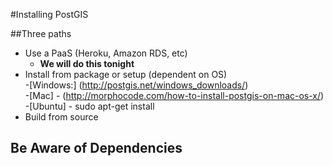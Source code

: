 #Installing PostGIS

##Three paths
* Use a PaaS (Heroku, Amazon RDS, etc)
  - <b>We will do this tonight</b>
* Install from package or setup (dependent on OS)<br>
 -[Windows:] (http://postgis.net/windows_downloads/)<br>
 -[Mac] - (http://morphocode.com/how-to-install-postgis-on-mac-os-x/)<br>
 -[Ubuntu] - sudo apt-get install
* Build from source


## Be Aware of Dependencies

